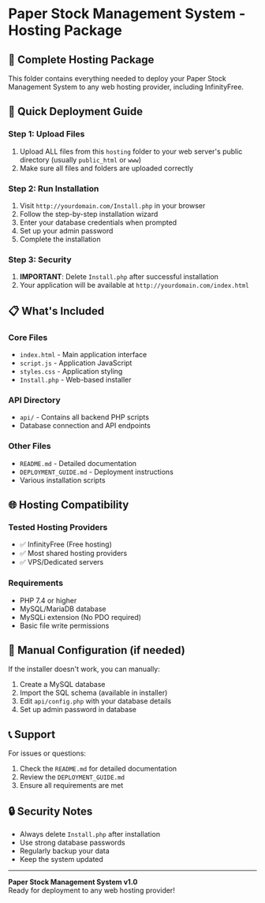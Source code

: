 # Paper Stock Management System - Hosting Package

## 📁 Complete Hosting Package
This folder contains everything needed to deploy your Paper Stock Management System to any web hosting provider, including InfinityFree.

## 🚀 Quick Deployment Guide

### Step 1: Upload Files
1. Upload ALL files from this `hosting` folder to your web server's public directory (usually `public_html` or `www`)
2. Make sure all files and folders are uploaded correctly

### Step 2: Run Installation
1. Visit `http://yourdomain.com/Install.php` in your browser
2. Follow the step-by-step installation wizard
3. Enter your database credentials when prompted
4. Set up your admin password
5. Complete the installation

### Step 3: Security
1. **IMPORTANT**: Delete `Install.php` after successful installation
2. Your application will be available at `http://yourdomain.com/index.html`

## 📋 What's Included

### Core Files
- `index.html` - Main application interface
- `script.js` - Application JavaScript
- `styles.css` - Application styling
- `Install.php` - Web-based installer

### API Directory
- `api/` - Contains all backend PHP scripts
- Database connection and API endpoints

### Other Files
- `README.md` - Detailed documentation
- `DEPLOYMENT_GUIDE.md` - Deployment instructions
- Various installation scripts

## 🌐 Hosting Compatibility

### Tested Hosting Providers
- ✅ InfinityFree (Free hosting)
- ✅ Most shared hosting providers
- ✅ VPS/Dedicated servers

### Requirements
- PHP 7.4 or higher
- MySQL/MariaDB database
- MySQLi extension (No PDO required)
- Basic file write permissions

## 🔧 Manual Configuration (if needed)

If the installer doesn't work, you can manually:

1. Create a MySQL database
2. Import the SQL schema (available in installer)
3. Edit `api/config.php` with your database details
4. Set up admin password in database

## 📞 Support

For issues or questions:
1. Check the `README.md` for detailed documentation
2. Review the `DEPLOYMENT_GUIDE.md`
3. Ensure all requirements are met

## 🔒 Security Notes

- Always delete `Install.php` after installation
- Use strong database passwords
- Regularly backup your data
- Keep the system updated

---
**Paper Stock Management System v1.0**  
Ready for deployment to any web hosting provider!
